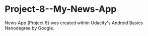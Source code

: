 # Project-8--My-News-App
News App (Project 8) was created within Udacity's Android Basics Nanodegree by Google.

